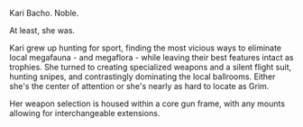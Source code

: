 Kari Bacho. Noble.

At least, she was.

Kari grew up hunting for sport, finding the most vicious ways to eliminate local megafauna - and megaflora - while leaving their best features intact as trophies. She turned to creating specialized weapons and a silent flight suit, hunting snipes, and contrastingly dominating the local ballrooms. Either she's the center of attention or she's nearly as hard to locate as Grim.

Her weapon selection is housed within a core gun frame, with any mounts allowing for interchangeable extensions.
